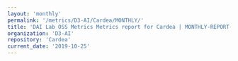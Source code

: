 ```yaml
---
layout: 'monthly'
permalink: '/metrics/D3-AI/Cardea/MONTHLY/'
title: 'DAI Lab OSS Metrics Metrics report for Cardea | MONTHLY-REPORT-2019-10-25'
organization: 'D3-AI'
repository: 'Cardea'
current_date: '2019-10-25'
---
```


